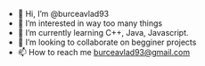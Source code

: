 - 👋 Hi, I’m @burceavlad93
- 👀 I’m interested in way too many things
- 🌱 I’m currently learning C++, Java, Javascript.
- 💞️ I’m looking to collaborate on begginer projects
- 📫 How to reach me burceavlad93@gmail.com

<!---
burceavlad93/burceavlad93 is a ✨ special ✨ repository because its `README.md` (this file) appears on your GitHub profile.
You can click the Preview link to take a look at your changes.
--->
